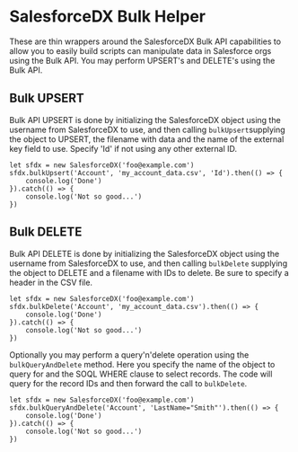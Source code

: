 # SalesforceDX Bulk Helper
These are thin wrappers around the SalesforceDX Bulk API capabilities to allow you to easily build scripts can manipulate data in Salesforce orgs using the Bulk API. You may perform UPSERT's and DELETE's using the Bulk API.

## Bulk UPSERT
Bulk API UPSERT is done by initializing the SalesforceDX object using the username from SalesforceDX to use, and then calling `bulkUpsert`supplying the object to UPSERT, the filename with data and the name of the external key field to use. Specify 'Id' if not using any other external ID.
```
let sfdx = new SalesforceDX('foo@example.com')
sfdx.bulkUpsert('Account', 'my_account_data.csv', 'Id').then(() => {
    console.log('Done')
}).catch(() => {
    console.log('Not so good...')
})
```

## Bulk DELETE
Bulk API DELETE is done by initializing the SalesforceDX object using the username from SalesforceDX to use, and then calling `bulkDelete` supplying the object to DELETE and a filename with IDs to delete. Be sure to specify a header in the CSV file.
```
let sfdx = new SalesforceDX('foo@example.com')
sfdx.bulkDelete('Account', 'my_account_data.csv').then(() => {
    console.log('Done')
}).catch(() => {
    console.log('Not so good...')
})
```

Optionally you may perform a query'n'delete operation using the `bulkQueryAndDelete` method. Here you specify the name of the object to query for and the SOQL WHERE clause to select records. The code will query for the record IDs and then forward the call to `bulkDelete`.
```
let sfdx = new SalesforceDX('foo@example.com')
sfdx.bulkQueryAndDelete('Account', 'LastName="Smith"').then(() => {
    console.log('Done')
}).catch(() => {
    console.log('Not so good...')
})
```
